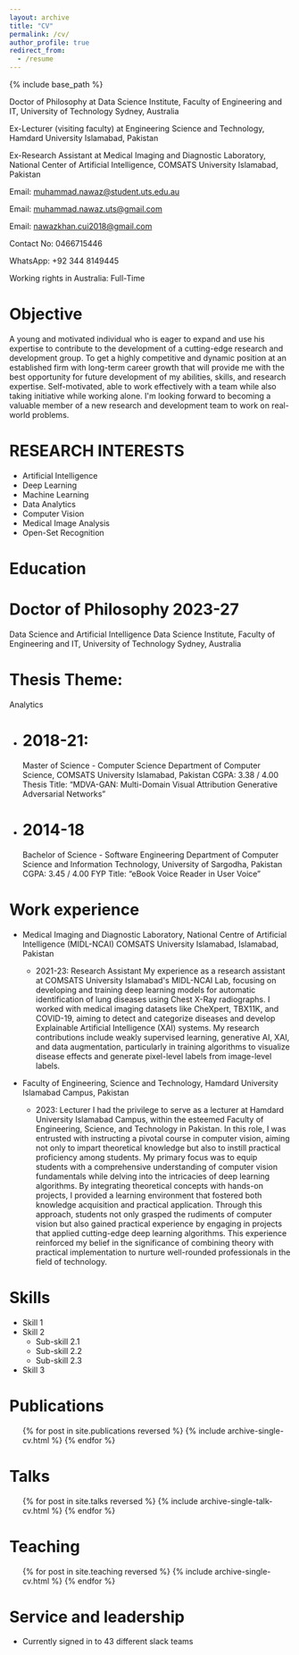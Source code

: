 ```yaml
---
layout: archive
title: "CV"
permalink: /cv/
author_profile: true
redirect_from:
  - /resume
---
```


{% include base_path %}

Doctor of Philosophy at Data Science Institute, Faculty of Engineering and IT,
University of Technology Sydney, Australia

Ex-Lecturer (visiting faculty) at Engineering Science and Technology,
Hamdard University Islamabad, Pakistan

Ex-Research Assistant at Medical Imaging and Diagnostic Laboratory,
National Center of Artificial Intelligence,
COMSATS University Islamabad, Pakistan

Email: muhammad.nawaz@student.uts.edu.au

Email: muhammad.nawaz.uts@gmail.com

Email: nawazkhan.cui2018@gmail.com

Contact No: 0466715446

WhatsApp: +92 344 8149445

Working rights in Australia: Full-Time


Objective
======
A young and motivated individual who is eager to expand and use his expertise to contribute to the development of a cutting-edge research and development group. To get a highly competitive and dynamic position at an established firm with long-term career growth that will provide me with the best opportunity for future development of my abilities, skills, and research expertise. Self-motivated, able to work effectively with a team while also taking initiative while working alone. I'm looking forward to becoming a valuable member of a new research and development team to work on real-world problems.

RESEARCH INTERESTS
==========
* Artificial Intelligence
* Deep Learning
* Machine Learning
* Data Analytics
* Computer Vision
* Medical Image Analysis
* Open-Set Recognition

Education
======
  Doctor of Philosophy                                     2023-27
  =
  Data Science and Artificial Intelligence
  Data Science Institute, Faculty of Engineering and IT, University of Technology Sydney, Australia
  
  Thesis Theme:
  =
  Analytics
* 2018-21:
  ========
  Master of Science - Computer Science
  Department of Computer Science, COMSATS University Islamabad, Pakistan
  CGPA: 3.38 / 4.00
  Thesis Title: “MDVA-GAN: Multi-Domain Visual Attribution Generative Adversarial Networks”
* 2014-18
  =======
  Bachelor of Science - Software Engineering
  Department of Computer Science and Information Technology, University of Sargodha, Pakistan
  CGPA: 3.45 / 4.00 
  FYP Title: “eBook Voice Reader in User Voice”


Work experience
======
* Medical Imaging and Diagnostic Laboratory, National Centre of Artificial Intelligence (MIDL-NCAI) COMSATS University Islamabad, Islamabad, Pakistan
  * 2021-23: Research Assistant
  My experience as a research assistant at COMSATS University Islamabad's MIDL-NCAI Lab, focusing on developing and training deep learning models for automatic identification of lung diseases using Chest X-Ray radiographs. I worked with medical imaging datasets like CheXpert, TBX11K, and COVID-19, aiming to detect and categorize diseases and develop Explainable Artificial Intelligence (XAI) systems. My research contributions include weakly supervised learning, generative AI, XAI, and data augmentation, particularly in training algorithms to visualize disease effects and generate pixel-level labels from image-level labels.

* Faculty of Engineering, Science and Technology, Hamdard University Islamabad Campus, Pakistan
  * 2023: Lecturer
   I had the privilege to serve as a lecturer at Hamdard University Islamabad Campus, within the esteemed Faculty of Engineering, Science, and Technology in Pakistan. In this role, I was entrusted with instructing a pivotal course in computer vision, aiming not only to impart theoretical knowledge but also to instill practical proficiency among students. My primary focus was to equip students with a comprehensive understanding of computer vision fundamentals while delving into the intricacies of deep learning algorithms. By integrating theoretical concepts with hands-on projects, I provided a learning environment that fostered both knowledge acquisition and practical application. Through this approach, students not only grasped the rudiments of computer vision but also gained practical experience by engaging in projects that applied cutting-edge deep learning algorithms. This experience reinforced my belief in the significance of combining theory with practical implementation to nurture well-rounded professionals in the field of technology.

  
Skills
======
* Skill 1
* Skill 2
  * Sub-skill 2.1
  * Sub-skill 2.2
  * Sub-skill 2.3
* Skill 3

Publications
======
  <ul>{% for post in site.publications reversed %}
    {% include archive-single-cv.html %}
  {% endfor %}</ul>
  
Talks
======
  <ul>{% for post in site.talks reversed %}
    {% include archive-single-talk-cv.html  %}
  {% endfor %}</ul>
  
Teaching
======
  <ul>{% for post in site.teaching reversed %}
    {% include archive-single-cv.html %}
  {% endfor %}</ul>
  
Service and leadership
======
* Currently signed in to 43 different slack teams
